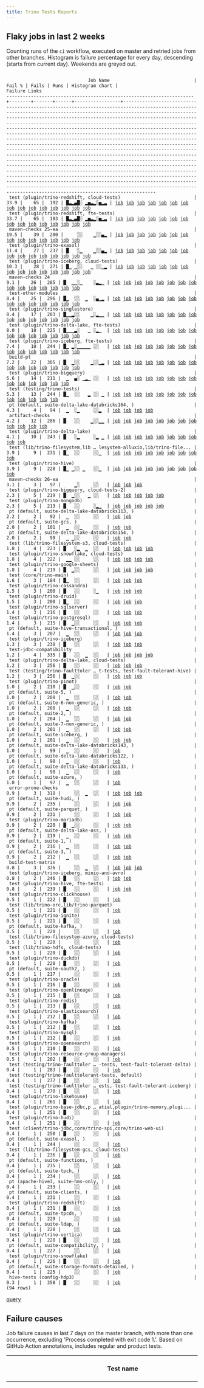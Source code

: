 ```yaml
---
title: Trino Tests Reports
---
```


## Flaky jobs in last 2 weeks

Counting runs of the `ci` workflow, executed on master and retried jobs from other branches.
Histogram is failure percentage for every day, descending (starts from current day).
Weekends are greyed out.
<pre><code>
                              Job Name                               | Fail % | Fails | Runs | Histogram chart |                                                                                                                                                                                                                                                                                                                                                                                                                                                                                                                                                                                                                  Failure Links                                                                                                                                                                                                                                                                                                                                                                                                                                                                                                                                                                                                                   
---------------------------------------------------------------------+--------+-------+------+-----------------+--------------------------------------------------------------------------------------------------------------------------------------------------------------------------------------------------------------------------------------------------------------------------------------------------------------------------------------------------------------------------------------------------------------------------------------------------------------------------------------------------------------------------------------------------------------------------------------------------------------------------------------------------------------------------------------------------------------------------------------------------------------------------------------------------------------------------------------------------------------------------------------------------------------------------------------------------------------------------------------------------------------------------------------------------------------------------------------------------------------------------------------------------------------------------------------------------------------------------------------------------
 test (plugin/trino-redshift, cloud-tests)                           |   33.9 |    65 |  192 | █▃▂▄█░ ▂▅▃▂░▅▂▃ | <a href="https://github.com/trinodb/trino/actions/runs/17993402804/job/51188091649">job</a> <a href="https://github.com/trinodb/trino/actions/runs/17974790354/job/51125732108">job</a> <a href="https://github.com/trinodb/trino/actions/runs/17976486212/job/51131361157">job</a> <a href="https://github.com/trinodb/trino/actions/runs/17980922157/job/51146586198">job</a> <a href="https://github.com/trinodb/trino/actions/runs/17981354026/job/51148058960">job</a> <a href="https://github.com/trinodb/trino/actions/runs/17983059104/job/51154162471">job</a> <a href="https://github.com/trinodb/trino/actions/runs/17945034796/job/51029382536">job</a> <a href="https://github.com/trinodb/trino/actions/runs/17946142482/job/51033002142">job</a> <a href="https://github.com/trinodb/trino/actions/runs/17947146478/job/51036431924">job</a> <a href="https://github.com/trinodb/trino/actions/runs/17957498162/job/51072597554">job</a> <a href="https://github.com/trinodb/trino/actions/runs/17906428509/job/50908410243">job</a> <a href="https://github.com/trinodb/trino/actions/runs/17906428509/job/50908410243">job</a> <a href="https://github.com/trinodb/trino/actions/runs/17906428509/job/50924721008">job</a> <a href="https://github.com/trinodb/trino/actions/runs/17906428509/job/50924721008">job</a> <a href="https://github.com/trinodb/trino/actions/runs/17916815779/job/50941145238">job</a>  
 test (plugin/trino-redshift, fte-tests)                             |   33.7 |    65 |  193 | █▃▂▄█░ ▂▅▃▂░▅▂▃ | <a href="https://github.com/trinodb/trino/actions/runs/17993402804/job/51188091659">job</a> <a href="https://github.com/trinodb/trino/actions/runs/17974790354/job/51125732094">job</a> <a href="https://github.com/trinodb/trino/actions/runs/17976486212/job/51131361146">job</a> <a href="https://github.com/trinodb/trino/actions/runs/17980922157/job/51146586195">job</a> <a href="https://github.com/trinodb/trino/actions/runs/17981354026/job/51148058944">job</a> <a href="https://github.com/trinodb/trino/actions/runs/17983059104/job/51154162486">job</a> <a href="https://github.com/trinodb/trino/actions/runs/17945034796/job/51029382534">job</a> <a href="https://github.com/trinodb/trino/actions/runs/17946142482/job/51033002064">job</a> <a href="https://github.com/trinodb/trino/actions/runs/17947146478/job/51036431910">job</a> <a href="https://github.com/trinodb/trino/actions/runs/17957498162/job/51072597547">job</a> <a href="https://github.com/trinodb/trino/actions/runs/17906428509/job/50908410252">job</a> <a href="https://github.com/trinodb/trino/actions/runs/17906428509/job/50908410252">job</a> <a href="https://github.com/trinodb/trino/actions/runs/17906428509/job/50924721021">job</a> <a href="https://github.com/trinodb/trino/actions/runs/17906428509/job/50924721021">job</a> <a href="https://github.com/trinodb/trino/actions/runs/17916815779/job/50941145211">job</a>  
 maven-checks 25-ea                                                  |   19.5 |    39 |  200 |     ░░    ▁░░▄▂ | <a href="https://github.com/trinodb/trino/actions/runs/17778519950/job/50532140111">job</a> <a href="https://github.com/trinodb/trino/actions/runs/17724062285/job/50361332652">job</a> <a href="https://github.com/trinodb/trino/actions/runs/17738309738/job/50405638079">job</a> <a href="https://github.com/trinodb/trino/actions/runs/17738309738/job/50405638079">job</a> <a href="https://github.com/trinodb/trino/actions/runs/17660143292/job/50194094687">job</a> <a href="https://github.com/trinodb/trino/actions/runs/17660143292/job/50194094687">job</a> <a href="https://github.com/trinodb/trino/actions/runs/17660143292/job/50194094687">job</a> <a href="https://github.com/trinodb/trino/actions/runs/17660143292/job/50194094687">job</a> <a href="https://github.com/trinodb/trino/actions/runs/17660143292/job/50194094687">job</a> <a href="https://github.com/trinodb/trino/actions/runs/17630006865/job/50095439434">job</a> <a href="https://github.com/trinodb/trino/actions/runs/17650190400/job/50158876928">job</a> <a href="https://github.com/trinodb/trino/actions/runs/17657871522/job/50184928161">job</a> <a href="https://github.com/trinodb/trino/actions/runs/17657871522/job/50184928161">job</a> <a href="https://github.com/trinodb/trino/actions/runs/17660143292/job/50191760066">job</a>                                                                                  
 test (plugin/trino-exasol)                                          |   11.4 |    27 |  237 | █   ░▁    ▁░░▄▂ | <a href="https://github.com/trinodb/trino/actions/runs/17993402804/job/51188091618">job</a> <a href="https://github.com/trinodb/trino/actions/runs/17991514404/job/51182377365">job</a> <a href="https://github.com/trinodb/trino/actions/runs/17880181654/job/50846855434">job</a> <a href="https://github.com/trinodb/trino/actions/runs/17775814099/job/50523216417">job</a> <a href="https://github.com/trinodb/trino/actions/runs/17724062285/job/50361387214">job</a> <a href="https://github.com/trinodb/trino/actions/runs/17728863099/job/50375538197">job</a> <a href="https://github.com/trinodb/trino/actions/runs/17728863099/job/50380379460">job</a> <a href="https://github.com/trinodb/trino/actions/runs/17738309738/job/50405735146">job</a> <a href="https://github.com/trinodb/trino/actions/runs/17738309738/job/50405735146">job</a> <a href="https://github.com/trinodb/trino/actions/runs/17660143292/job/50194095767">job</a> <a href="https://github.com/trinodb/trino/actions/runs/17660143292/job/50194095767">job</a> <a href="https://github.com/trinodb/trino/actions/runs/17660143292/job/50194095767">job</a> <a href="https://github.com/trinodb/trino/actions/runs/17660143292/job/50194095767">job</a> <a href="https://github.com/trinodb/trino/actions/runs/17660143292/job/50194095767">job</a> <a href="https://github.com/trinodb/trino/actions/runs/17630006865/job/50095493977">job</a>  
 test (plugin/trino-iceberg, cloud-tests)                            |   10.3 |    28 |  271 | █▁ ▁░░   ▁ ░░▁▂ | <a href="https://github.com/trinodb/trino/actions/runs/17993402804/job/51188091632">job</a> <a href="https://github.com/trinodb/trino/actions/runs/17976486212/job/51131361098">job</a> <a href="https://github.com/trinodb/trino/actions/runs/17981354026/job/51148058858">job</a> <a href="https://github.com/trinodb/trino/actions/runs/17989886590/job/51177348969">job</a> <a href="https://github.com/trinodb/trino/actions/runs/17989892880/job/51177351741">job</a> <a href="https://github.com/trinodb/trino/actions/runs/17991514404/job/51182377349">job</a> <a href="https://github.com/trinodb/trino/actions/runs/17946142482/job/51033001983">job</a> <a href="https://github.com/trinodb/trino/actions/runs/17906428509/job/50908410194">job</a> <a href="https://github.com/trinodb/trino/actions/runs/17906428509/job/50908410194">job</a> <a href="https://github.com/trinodb/trino/actions/runs/17854232719/job/50769592574">job</a> <a href="https://github.com/trinodb/trino/actions/runs/17829688024/job/50691359796">job</a> <a href="https://github.com/trinodb/trino/actions/runs/17792488201/job/50572759411">job</a> <a href="https://github.com/trinodb/trino/actions/runs/17768609487/job/50498480549">job</a> <a href="https://github.com/trinodb/trino/actions/runs/17777870776/job/50530038454">job</a> <a href="https://github.com/trinodb/trino/actions/runs/17778519950/job/50532219094">job</a>  
 maven-checks 24                                                     |    9.1 |    26 |  285 | █  ▁▁░▁    ░▃▂▁ | <a href="https://github.com/trinodb/trino/actions/runs/17993402804/job/51188045238">job</a> <a href="https://github.com/trinodb/trino/actions/runs/17906428509/job/50908346161">job</a> <a href="https://github.com/trinodb/trino/actions/runs/17906428509/job/50908346161">job</a> <a href="https://github.com/trinodb/trino/actions/runs/17899727496/job/50891104715">job</a> <a href="https://github.com/trinodb/trino/actions/runs/17844603050/job/50741441071">job</a> <a href="https://github.com/trinodb/trino/actions/runs/17844603050/job/50741441071">job</a> <a href="https://github.com/trinodb/trino/actions/runs/17810272328/job/50632069428">job</a> <a href="https://github.com/trinodb/trino/actions/runs/17775814099/job/50523135502">job</a> <a href="https://github.com/trinodb/trino/actions/runs/17728863099/job/50375455103">job</a> <a href="https://github.com/trinodb/trino/actions/runs/17697126334/job/50297949621">job</a> <a href="https://github.com/trinodb/trino/actions/runs/17697126334/job/50297949621">job</a> <a href="https://github.com/trinodb/trino/actions/runs/17699095983/job/50302362535">job</a> <a href="https://github.com/trinodb/trino/actions/runs/17657871522/job/50202516504">job</a> <a href="https://github.com/trinodb/trino/actions/runs/17657871522/job/50202516504">job</a> <a href="https://github.com/trinodb/trino/actions/runs/17657871522/job/50204891060">job</a>  
 test-other-modules                                                  |    8.4 |    25 |  296 | █▁  ░░  ▁  ░▄▁▂ | <a href="https://github.com/trinodb/trino/actions/runs/17993402804/job/51188045229">job</a> <a href="https://github.com/trinodb/trino/actions/runs/17983059104/job/51154052450">job</a> <a href="https://github.com/trinodb/trino/actions/runs/17991374431/job/51181916917">job</a> <a href="https://github.com/trinodb/trino/actions/runs/17796027534/job/50583762577">job</a> <a href="https://github.com/trinodb/trino/actions/runs/17796027534/job/50583762577">job</a> <a href="https://github.com/trinodb/trino/actions/runs/17808512887/job/50626193018">job</a> <a href="https://github.com/trinodb/trino/actions/runs/17728863099/job/50375455153">job</a> <a href="https://github.com/trinodb/trino/actions/runs/17697126334/job/50297949644">job</a> <a href="https://github.com/trinodb/trino/actions/runs/17697126334/job/50297949644">job</a> <a href="https://github.com/trinodb/trino/actions/runs/17697126334/job/50301409187">job</a> <a href="https://github.com/trinodb/trino/actions/runs/17697126334/job/50301409187">job</a> <a href="https://github.com/trinodb/trino/actions/runs/17668507828/job/50214815451">job</a> <a href="https://github.com/trinodb/trino/actions/runs/17680415495/job/50253036027">job</a> <a href="https://github.com/trinodb/trino/actions/runs/17630128259/job/50095797726">job</a> <a href="https://github.com/trinodb/trino/actions/runs/17630132068/job/50095807031">job</a>  
 test (plugin/trino-singlestore)                                     |    8.4 |    17 |  203 | █▁▁▂░░    ▁░▂▁▁ | <a href="https://github.com/trinodb/trino/actions/runs/17993402804/job/51188091663">job</a> <a href="https://github.com/trinodb/trino/actions/runs/17991374431/job/51181974062">job</a> <a href="https://github.com/trinodb/trino/actions/runs/17991514404/job/51182377384">job</a> <a href="https://github.com/trinodb/trino/actions/runs/17941201394/job/51018150057">job</a> <a href="https://github.com/trinodb/trino/actions/runs/17941201394/job/51018150057">job</a> <a href="https://github.com/trinodb/trino/actions/runs/17906428509/job/50908410264">job</a> <a href="https://github.com/trinodb/trino/actions/runs/17906428509/job/50908410264">job</a> <a href="https://github.com/trinodb/trino/actions/runs/17915678995/job/50937311307">job</a> <a href="https://github.com/trinodb/trino/actions/runs/17724062285/job/50361387217">job</a> <a href="https://github.com/trinodb/trino/actions/runs/17738309738/job/50405735313">job</a> <a href="https://github.com/trinodb/trino/actions/runs/17738309738/job/50405735313">job</a> <a href="https://github.com/trinodb/trino/actions/runs/17691057049/job/50284613992">job</a> <a href="https://github.com/trinodb/trino/actions/runs/17691057049/job/50284613992">job</a> <a href="https://github.com/trinodb/trino/actions/runs/17675997413/job/50238184755">job</a> <a href="https://github.com/trinodb/trino/actions/runs/17640244384/job/50125464864">job</a>  
 test (plugin/trino-delta-lake, fte-tests)                           |    8.0 |    18 |  225 | █▁▁▁▃░   ▁ ░▂▁  | <a href="https://github.com/trinodb/trino/actions/runs/17993402804/job/51188091605">job</a> <a href="https://github.com/trinodb/trino/actions/runs/17974790354/job/51125731974">job</a> <a href="https://github.com/trinodb/trino/actions/runs/17980922157/job/51146586100">job</a> <a href="https://github.com/trinodb/trino/actions/runs/17941201394/job/51018149993">job</a> <a href="https://github.com/trinodb/trino/actions/runs/17941201394/job/51018149993">job</a> <a href="https://github.com/trinodb/trino/actions/runs/17941201394/job/51029306988">job</a> <a href="https://github.com/trinodb/trino/actions/runs/17941201394/job/51029306988">job</a> <a href="https://github.com/trinodb/trino/actions/runs/17924602526/job/50967976902">job</a> <a href="https://github.com/trinodb/trino/actions/runs/17891632417/job/50872876085">job</a> <a href="https://github.com/trinodb/trino/actions/runs/17899727496/job/50891129641">job</a> <a href="https://github.com/trinodb/trino/actions/runs/17761312748/job/50474588006">job</a> <a href="https://github.com/trinodb/trino/actions/runs/17775814099/job/50523216418">job</a> <a href="https://github.com/trinodb/trino/actions/runs/17778519950/job/50532219063">job</a> <a href="https://github.com/trinodb/trino/actions/runs/17737905901/job/50404428175">job</a> <a href="https://github.com/trinodb/trino/actions/runs/17697126334/job/50297972167">job</a>  
 test (plugin/trino-iceberg, fte-tests)                              |    7.4 |    18 |  244 | █▁ ▂░▁▁▁▁▁ ░░   | <a href="https://github.com/trinodb/trino/actions/runs/17993402804/job/51188091636">job</a> <a href="https://github.com/trinodb/trino/actions/runs/17974790354/job/51125732166">job</a> <a href="https://github.com/trinodb/trino/actions/runs/17988856642/job/51173950153">job</a> <a href="https://github.com/trinodb/trino/actions/runs/17991374431/job/51181973997">job</a> <a href="https://github.com/trinodb/trino/actions/runs/17957498162/job/51072597484">job</a> <a href="https://github.com/trinodb/trino/actions/runs/17917482833/job/50943444002">job</a> <a href="https://github.com/trinodb/trino/actions/runs/17924602526/job/50967977003">job</a> <a href="https://github.com/trinodb/trino/actions/runs/17885270037/job/50858111997">job</a> <a href="https://github.com/trinodb/trino/actions/runs/17844603050/job/50741489712">job</a> <a href="https://github.com/trinodb/trino/actions/runs/17844603050/job/50741489712">job</a> <a href="https://github.com/trinodb/trino/actions/runs/17830841304/job/50695228423">job</a> <a href="https://github.com/trinodb/trino/actions/runs/17830841304/job/50695228423">job</a> <a href="https://github.com/trinodb/trino/actions/runs/17792488201/job/50572759429">job</a> <a href="https://github.com/trinodb/trino/actions/runs/17810272328/job/50632136639">job</a> <a href="https://github.com/trinodb/trino/actions/runs/17761312748/job/50474588012">job</a>  
 build-pt                                                            |    7.2 |    22 |  305 | █  ▁░░    ▁░░▁▂ | <a href="https://github.com/trinodb/trino/actions/runs/17993402804/job/51188045321">job</a> <a href="https://github.com/trinodb/trino/actions/runs/17906428509/job/50908346113">job</a> <a href="https://github.com/trinodb/trino/actions/runs/17906428509/job/50908346113">job</a> <a href="https://github.com/trinodb/trino/actions/runs/17808512887/job/50626193100">job</a> <a href="https://github.com/trinodb/trino/actions/runs/17768609487/job/50498376173">job</a> <a href="https://github.com/trinodb/trino/actions/runs/17728895296/job/50375552741">job</a> <a href="https://github.com/trinodb/trino/actions/runs/17732524052/job/50386603962">job</a> <a href="https://github.com/trinodb/trino/actions/runs/17737905901/job/50404307388">job</a> <a href="https://github.com/trinodb/trino/actions/runs/17683662878/job/50263449639">job</a> <a href="https://github.com/trinodb/trino/actions/runs/17683662878/job/50263449639">job</a> <a href="https://github.com/trinodb/trino/actions/runs/17631862563/job/50100621025">job</a> <a href="https://github.com/trinodb/trino/actions/runs/17643059345/job/50134345906">job</a> <a href="https://github.com/trinodb/trino/actions/runs/17643059345/job/50134345906">job</a> <a href="https://github.com/trinodb/trino/actions/runs/17650190400/job/50158877028">job</a> <a href="https://github.com/trinodb/trino/actions/runs/17657871522/job/50184928222">job</a>  
 test (plugin/trino-bigquery)                                        |    6.6 |    14 |  211 |  ▁  ▄░ ▁▂▁ ░░   | <a href="https://github.com/trinodb/trino/actions/runs/17989886590/job/51177348890">job</a> <a href="https://github.com/trinodb/trino/actions/runs/17991514404/job/51182377310">job</a> <a href="https://github.com/trinodb/trino/actions/runs/17947146478/job/51036431701">job</a> <a href="https://github.com/trinodb/trino/actions/runs/17900249712/job/50892298982">job</a> <a href="https://github.com/trinodb/trino/actions/runs/17829688024/job/50691359645">job</a> <a href="https://github.com/trinodb/trino/actions/runs/17829695651/job/50691362211">job</a> <a href="https://github.com/trinodb/trino/actions/runs/17833117126/job/50703277829">job</a> <a href="https://github.com/trinodb/trino/actions/runs/17792488201/job/50572759337">job</a> <a href="https://github.com/trinodb/trino/actions/runs/17795269142/job/50581473894">job</a> <a href="https://github.com/trinodb/trino/actions/runs/17810272328/job/50632136592">job</a> <a href="https://github.com/trinodb/trino/actions/runs/17761312748/job/50474587989">job</a> <a href="https://github.com/trinodb/trino/actions/runs/17765667341/job/50488448910">job</a> <a href="https://github.com/trinodb/trino/actions/runs/17724062285/job/50361387128">job</a> <a href="https://github.com/trinodb/trino/actions/runs/17728895296/job/50375625254">job</a>                                                                                  
 test (testing/trino-tests)                                          |    5.3 |    13 |  244 | █▁  ░░   ▂ ░░ ▁ | <a href="https://github.com/trinodb/trino/actions/runs/17993402804/job/51188091720">job</a> <a href="https://github.com/trinodb/trino/actions/runs/17983059104/job/51154162541">job</a> <a href="https://github.com/trinodb/trino/actions/runs/17989886590/job/51177349056">job</a> <a href="https://github.com/trinodb/trino/actions/runs/17991374431/job/51181974068">job</a> <a href="https://github.com/trinodb/trino/actions/runs/17991514404/job/51182377399">job</a> <a href="https://github.com/trinodb/trino/actions/runs/17750594273/job/50444671454">job</a> <a href="https://github.com/trinodb/trino/actions/runs/17750594273/job/50444671454">job</a> <a href="https://github.com/trinodb/trino/actions/runs/17761312748/job/50474588139">job</a> <a href="https://github.com/trinodb/trino/actions/runs/17775814099/job/50523216534">job</a> <a href="https://github.com/trinodb/trino/actions/runs/17742046590/job/50418263706">job</a> <a href="https://github.com/trinodb/trino/actions/runs/17657114104/job/50182608522">job</a> <a href="https://github.com/trinodb/trino/actions/runs/17657871522/job/50185114456">job</a> <a href="https://github.com/trinodb/trino/actions/runs/17657871522/job/50185114456">job</a>                                                                                                                                                                  
 pt (default, suite-delta-lake-databricks164, )                      |    4.3 |     4 |   94 |  ▁  ░▁     ░░▂  | <a href="https://github.com/trinodb/trino/actions/runs/17991374431/job/51182470517">job</a> <a href="https://github.com/trinodb/trino/actions/runs/17991514404/job/51183048438">job</a> <a href="https://github.com/trinodb/trino/actions/runs/17880181654/job/50847125015">job</a> <a href="https://github.com/trinodb/trino/actions/runs/17663936879/job/50202637267">job</a>                                                                                                                                                                                                                                                                                                                                                                                                                                                                                                                                                                                                                                                                                                                                                                                                                                                                                                                  
 artifact-checks                                                     |    4.2 |    12 |  286 | █   ░░    ▁░░▁▁ | <a href="https://github.com/trinodb/trino/actions/runs/17993402804/job/51188045235">job</a> <a href="https://github.com/trinodb/trino/actions/runs/17854232719/job/50769497262">job</a> <a href="https://github.com/trinodb/trino/actions/runs/17808512887/job/50626192998">job</a> <a href="https://github.com/trinodb/trino/actions/runs/17724062285/job/50361332650">job</a> <a href="https://github.com/trinodb/trino/actions/runs/17737905901/job/50404307323">job</a> <a href="https://github.com/trinodb/trino/actions/runs/17739067718/job/50408213240">job</a> <a href="https://github.com/trinodb/trino/actions/runs/17663936879/job/50202240761">job</a> <a href="https://github.com/trinodb/trino/actions/runs/17684430694/job/50266031620">job</a> <a href="https://github.com/trinodb/trino/actions/runs/17684430694/job/50266031620">job</a> <a href="https://github.com/trinodb/trino/actions/runs/17640244384/job/50125388890">job</a> <a href="https://github.com/trinodb/trino/actions/runs/17640244384/job/50125388890">job</a> <a href="https://github.com/trinodb/trino/actions/runs/17650190400/job/50158876926">job</a>                                                                                                                                                                                                                                                  
 test (plugin/trino-delta-lake)                                      |    4.1 |    10 |  243 | █   ░▂     ░▂ ▁ | <a href="https://github.com/trinodb/trino/actions/runs/17993402804/job/51188091615">job</a> <a href="https://github.com/trinodb/trino/actions/runs/17991514404/job/51182377308">job</a> <a href="https://github.com/trinodb/trino/actions/runs/17945080983/job/51029541090">job</a> <a href="https://github.com/trinodb/trino/actions/runs/17874494444/job/50833924443">job</a> <a href="https://github.com/trinodb/trino/actions/runs/17874494444/job/50833924443">job</a> <a href="https://github.com/trinodb/trino/actions/runs/17691057049/job/50284613947">job</a> <a href="https://github.com/trinodb/trino/actions/runs/17691057049/job/50284613947">job</a> <a href="https://github.com/trinodb/trino/actions/runs/17677268740/job/50242497268">job</a> <a href="https://github.com/trinodb/trino/actions/runs/17640244384/job/50125464755">job</a> <a href="https://github.com/trinodb/trino/actions/runs/17640244384/job/50125464755">job</a>                                                                                                                                                                                                                                                                                                                                                                                                                  
 test (lib/trino-filesystem,lib … lesystem-alluxio,lib/trino-file... |    3.9 |     9 |  231 | █▁  ░░     ░░▁  | <a href="https://github.com/trinodb/trino/actions/runs/17993402804/job/51188091596">job</a> <a href="https://github.com/trinodb/trino/actions/runs/17970164332/job/51110719429">job</a> <a href="https://github.com/trinodb/trino/actions/runs/17970164332/job/51110719429">job</a> <a href="https://github.com/trinodb/trino/actions/runs/17974790354/job/51125731899">job</a> <a href="https://github.com/trinodb/trino/actions/runs/17842514026/job/50735277661">job</a> <a href="https://github.com/trinodb/trino/actions/runs/17738309738/job/50405735064">job</a> <a href="https://github.com/trinodb/trino/actions/runs/17738309738/job/50405735064">job</a> <a href="https://github.com/trinodb/trino/actions/runs/17683662878/job/50263522796">job</a> <a href="https://github.com/trinodb/trino/actions/runs/17683662878/job/50263522796">job</a>                                                                                                                                                                                                                                                                                                                                                                                                                                                                                                  
 test (plugin/trino-hive)                                            |    3.9 |     9 |  228 | █▁ ▁░░ ▁   ░░▁  | <a href="https://github.com/trinodb/trino/actions/runs/17993402804/job/51188091621">job</a> <a href="https://github.com/trinodb/trino/actions/runs/17989886590/job/51177348979">job</a> <a href="https://github.com/trinodb/trino/actions/runs/17991514404/job/51182377325">job</a> <a href="https://github.com/trinodb/trino/actions/runs/17916815779/job/50941145157">job</a> <a href="https://github.com/trinodb/trino/actions/runs/17830841304/job/50695228424">job</a> <a href="https://github.com/trinodb/trino/actions/runs/17830841304/job/50695228424">job</a> <a href="https://github.com/trinodb/trino/actions/runs/17765667341/job/50488448957">job</a> <a href="https://github.com/trinodb/trino/actions/runs/17684430694/job/50266097255">job</a> <a href="https://github.com/trinodb/trino/actions/runs/17684430694/job/50266097255">job</a>                                                                                                                                                                                                                                                                                                                                                                                                                                                                                                  
 maven-checks 26-ea                                                  |    3.1 |     3 |   97 |     ▁░     ░░   | <a href="https://github.com/trinodb/trino/actions/runs/17991514404/job/51182321303">job</a> <a href="https://github.com/trinodb/trino/actions/runs/17899727496/job/50891104714">job</a> <a href="https://github.com/trinodb/trino/actions/runs/17854232719/job/50769497255">job</a>                                                                                                                                                                                                                                                                                                                                                                                                                                                                                                                                                                                                                                                                                                                                                                                                                                                                                                                                                                                                  
 test (plugin/trino-bigquery, cloud-tests-2)                         |    2.3 |     5 |  219 | █  ▁░░   ▁ ░░   | <a href="https://github.com/trinodb/trino/actions/runs/17993402804/job/51188091611">job</a> <a href="https://github.com/trinodb/trino/actions/runs/17991514404/job/51182377322">job</a> <a href="https://github.com/trinodb/trino/actions/runs/17918018832/job/50945406072">job</a> <a href="https://github.com/trinodb/trino/actions/runs/17752189100/job/50448935550">job</a> <a href="https://github.com/trinodb/trino/actions/runs/17752189100/job/50448935550">job</a>                                                                                                                                                                                                                                                                                                                                                                                                                                                                                                                                                                                                                                                                                                                                                                                                                                  
 test (plugin/trino-mongodb)                                         |    2.3 |     5 |  213 | █   ░░     ░▂▁  | <a href="https://github.com/trinodb/trino/actions/runs/17993402804/job/51188091637">job</a> <a href="https://github.com/trinodb/trino/actions/runs/17988856642/job/51173950201">job</a> <a href="https://github.com/trinodb/trino/actions/runs/17697126334/job/50297972172">job</a> <a href="https://github.com/trinodb/trino/actions/runs/17697126334/job/50297972172">job</a> <a href="https://github.com/trinodb/trino/actions/runs/17687261598/job/50274628598">job</a>                                                                                                                                                                                                                                                                                                                                                                                                                                                                                                                                                                                                                                                                                                                                                                                                                                  
 pt (default, suite-delta-lake-databricks113, )                      |    2.2 |     2 |   92 |  ▁  ░░     ░░   | <a href="https://github.com/trinodb/trino/actions/runs/17991374431/job/51182470512">job</a> <a href="https://github.com/trinodb/trino/actions/runs/17991514404/job/51183048433">job</a>                                                                                                                                                                                                                                                                                                                                                                                                                                                                                                                                                                                                                                                                                                                                                                                                                                                                                                                                                                                                                                                                                  
 pt (default, suite-gcs, )                                           |    2.0 |     2 |  101 |  ▁  ░░▁    ░░   | <a href="https://github.com/trinodb/trino/actions/runs/17991514404/job/51183048458">job</a> <a href="https://github.com/trinodb/trino/actions/runs/17854232719/job/50770683445">job</a>                                                                                                                                                                                                                                                                                                                                                                                                                                                                                                                                                                                                                                                                                                                                                                                                                                                                                                                                                                                                                                                                                  
 pt (default, suite-delta-lake-databricks154, )                      |    2.0 |     2 |   99 |  ▁ ▁░░     ░░   | <a href="https://github.com/trinodb/trino/actions/runs/17991514404/job/51183048447">job</a> <a href="https://github.com/trinodb/trino/actions/runs/17915678995/job/50938122312">job</a>                                                                                                                                                                                                                                                                                                                                                                                                                                                                                                                                                                                                                                                                                                                                                                                                                                                                                                                                                                                                                                                                                  
 test (lib/trino-filesystem-s3, cloud-tests)                         |    1.8 |     4 |  223 | █   ░▂  ▁  ░░   | <a href="https://github.com/trinodb/trino/actions/runs/17993402804/job/51188091598">job</a> <a href="https://github.com/trinodb/trino/actions/runs/17880181654/job/50846855412">job</a> <a href="https://github.com/trinodb/trino/actions/runs/17810272328/job/50632136574">job</a> <a href="https://github.com/trinodb/trino/actions/runs/17765667341/job/50488448890">job</a>                                                                                                                                                                                                                                                                                                                                                                                                                                                                                                                                                                                                                                                                                                                                                                                                                                                                                                                  
 test (plugin/trino-snowflake, cloud-tests)                          |    1.8 |     4 |  222 |  ▁▁ ░░     ░░   | <a href="https://github.com/trinodb/trino/actions/runs/17991374431/job/51181974057">job</a> <a href="https://github.com/trinodb/trino/actions/runs/17991514404/job/51182377377">job</a> <a href="https://github.com/trinodb/trino/actions/runs/17941201394/job/51018150065">job</a> <a href="https://github.com/trinodb/trino/actions/runs/17941201394/job/51018150065">job</a>                                                                                                                                                                                                                                                                                                                                                                                                                                                                                                                                                                                                                                                                                                                                                                                                                                                                                                                  
 test (plugin/trino-google-sheets)                                   |    1.8 |     4 |  219 | █  ▁░░     ░░   | <a href="https://github.com/trinodb/trino/actions/runs/17993402804/job/51188091629">job</a> <a href="https://github.com/trinodb/trino/actions/runs/17915520645/job/50936783492">job</a> <a href="https://github.com/trinodb/trino/actions/runs/17765667341/job/50488448946">job</a> <a href="https://github.com/trinodb/trino/actions/runs/17739118375/job/50408517491">job</a>                                                                                                                                                                                                                                                                                                                                                                                                                                                                                                                                                                                                                                                                                                                                                                                                                                                                                                                  
 test (core/trino-main)                                              |    1.6 |     3 |  184 | █▁  ░░     ░░   | <a href="https://github.com/trinodb/trino/actions/runs/17993402804/job/51188091578">job</a> <a href="https://github.com/trinodb/trino/actions/runs/17980922157/job/51146585995">job</a> <a href="https://github.com/trinodb/trino/actions/runs/17991514404/job/51182377299">job</a>                                                                                                                                                                                                                                                                                                                                                                                                                                                                                                                                                                                                                                                                                                                                                                                                                                                                                                                                                                                                  
 test (plugin/trino-cassandra)                                       |    1.5 |     3 |  200 | █   ░░     ░▁   | <a href="https://github.com/trinodb/trino/actions/runs/17993402804/job/51188091604">job</a> <a href="https://github.com/trinodb/trino/actions/runs/17739067718/job/50408316485">job</a> <a href="https://github.com/trinodb/trino/actions/runs/17699095983/job/50302384392">job</a>                                                                                                                                                                                                                                                                                                                                                                                                                                                                                                                                                                                                                                                                                                                                                                                                                                                                                                                                                                                                  
 test (plugin/trino-druid)                                           |    1.5 |     3 |  200 | █▁  ░░     ░░   | <a href="https://github.com/trinodb/trino/actions/runs/17993402804/job/51188091616">job</a> <a href="https://github.com/trinodb/trino/actions/runs/17991374431/job/51181973942">job</a> <a href="https://github.com/trinodb/trino/actions/runs/17991514404/job/51182377312">job</a>                                                                                                                                                                                                                                                                                                                                                                                                                                                                                                                                                                                                                                                                                                                                                                                                                                                                                                                                                                                                  
 test (plugin/trino-sqlserver)                                       |    1.4 |     3 |  216 | █   ░░     ░░   | <a href="https://github.com/trinodb/trino/actions/runs/17993402804/job/51188091666">job</a> <a href="https://github.com/trinodb/trino/actions/runs/17759924675/job/50470217238">job</a> <a href="https://github.com/trinodb/trino/actions/runs/17724062285/job/50361387228">job</a>                                                                                                                                                                                                                                                                                                                                                                                                                                                                                                                                                                                                                                                                                                                                                                                                                                                                                                                                                                                                  
 test (plugin/trino-postgresql)                                      |    1.4 |     3 |  215 | █  ▁░░     ░░   | <a href="https://github.com/trinodb/trino/actions/runs/17993402804/job/51188091653">job</a> <a href="https://github.com/trinodb/trino/actions/runs/17906428509/job/50908410242">job</a> <a href="https://github.com/trinodb/trino/actions/runs/17906428509/job/50908410242">job</a>                                                                                                                                                                                                                                                                                                                                                                                                                                                                                                                                                                                                                                                                                                                                                                                                                                                                                                                                                                                                  
 pt (default, suite-hive-transactional, )                            |    1.4 |     3 |  207 |  ▁  ░░     ░░   | <a href="https://github.com/trinodb/trino/actions/runs/17991374431/job/51182470488">job</a> <a href="https://github.com/trinodb/trino/actions/runs/17991514404/job/51183048430">job</a> <a href="https://github.com/trinodb/trino/actions/runs/17655660370/job/50178811091">job</a>                                                                                                                                                                                                                                                                                                                                                                                                                                                                                                                                                                                                                                                                                                                                                                                                                                                                                                                                                                                                  
 test (plugin/trino-iceberg)                                         |    1.3 |     3 |  238 | █   ░░     ░░   | <a href="https://github.com/trinodb/trino/actions/runs/17993402804/job/51188091638">job</a> <a href="https://github.com/trinodb/trino/actions/runs/17991514404/job/51182377338">job</a> <a href="https://github.com/trinodb/trino/actions/runs/17630918115/job/50098091613">job</a>                                                                                                                                                                                                                                                                                                                                                                                                                                                                                                                                                                                                                                                                                                                                                                                                                                                                                                                                                                                                  
 test-jdbc-compatibility                                             |    1.2 |     4 |  335 | █   ░░  ▁  ░░   | <a href="https://github.com/trinodb/trino/actions/runs/17993402804/job/51188045252">job</a> <a href="https://github.com/trinodb/trino/actions/runs/17806462670/job/50619435964">job</a> <a href="https://github.com/trinodb/trino/actions/runs/17806462670/job/50619435964">job</a> <a href="https://github.com/trinodb/trino/actions/runs/17808512887/job/50626193008">job</a>                                                                                                                                                                                                                                                                                                                                                                                                                                                                                                                                                                                                                                                                                                                                                                                                                                                                                                                  
 test (plugin/trino-delta-lake, cloud-tests)                         |    1.2 |     3 |  256 | █   ░░     ░░   | <a href="https://github.com/trinodb/trino/actions/runs/17993402804/job/51188091608">job</a> <a href="https://github.com/trinodb/trino/actions/runs/17991514404/job/51182377315">job</a> <a href="https://github.com/trinodb/trino/actions/runs/17854232719/job/50769592548">job</a>                                                                                                                                                                                                                                                                                                                                                                                                                                                                                                                                                                                                                                                                                                                                                                                                                                                                                                                                                                                                  
 test (testing/trino-faulttoler … t-tests, test-fault-tolerant-hive) |    1.2 |     3 |  256 | █  ▁░░     ░░   | <a href="https://github.com/trinodb/trino/actions/runs/17993402804/job/51188091700">job</a> <a href="https://github.com/trinodb/trino/actions/runs/17991514404/job/51182377394">job</a> <a href="https://github.com/trinodb/trino/actions/runs/17917482833/job/50943444126">job</a>                                                                                                                                                                                                                                                                                                                                                                                                                                                                                                                                                                                                                                                                                                                                                                                                                                                                                                                                                                                                  
 test (plugin/trino-pinot)                                           |    1.0 |     2 |  210 | █  ▁░░     ░░   | <a href="https://github.com/trinodb/trino/actions/runs/17993402804/job/51188091648">job</a> <a href="https://github.com/trinodb/trino/actions/runs/17915678995/job/50937311300">job</a>                                                                                                                                                                                                                                                                                                                                                                                                                                                                                                                                                                                                                                                                                                                                                                                                                                                                                                                                                                                                                                                                                  
 pt (default, suite-5, )                                             |    1.0 |     2 |  208 |  ▁  ░░     ░░   | <a href="https://github.com/trinodb/trino/actions/runs/17991374431/job/51182470466">job</a> <a href="https://github.com/trinodb/trino/actions/runs/17991514404/job/51183048417">job</a>                                                                                                                                                                                                                                                                                                                                                                                                                                                                                                                                                                                                                                                                                                                                                                                                                                                                                                                                                                                                                                                                                  
 pt (default, suite-6-non-generic, )                                 |    1.0 |     2 |  208 |  ▁  ░░     ░░   | <a href="https://github.com/trinodb/trino/actions/runs/17991374431/job/51182470460">job</a> <a href="https://github.com/trinodb/trino/actions/runs/17991514404/job/51183048406">job</a>                                                                                                                                                                                                                                                                                                                                                                                                                                                                                                                                                                                                                                                                                                                                                                                                                                                                                                                                                                                                                                                                                  
 pt (default, suite-2, )                                             |    1.0 |     2 |  204 |  ▁  ░░     ░░   | <a href="https://github.com/trinodb/trino/actions/runs/17991374431/job/51182470471">job</a> <a href="https://github.com/trinodb/trino/actions/runs/17991514404/job/51183048425">job</a>                                                                                                                                                                                                                                                                                                                                                                                                                                                                                                                                                                                                                                                                                                                                                                                                                                                                                                                                                                                                                                                                                  
 pt (default, suite-7-non-generic, )                                 |    1.0 |     2 |  201 |  ▁  ░░     ░░   | <a href="https://github.com/trinodb/trino/actions/runs/17991374431/job/51182470485">job</a> <a href="https://github.com/trinodb/trino/actions/runs/17991514404/job/51183048418">job</a>                                                                                                                                                                                                                                                                                                                                                                                                                                                                                                                                                                                                                                                                                                                                                                                                                                                                                                                                                                                                                                                                                  
 pt (default, suite-iceberg, )                                       |    1.0 |     2 |  201 |  ▁  ░░     ░░   | <a href="https://github.com/trinodb/trino/actions/runs/17991374431/job/51182470542">job</a> <a href="https://github.com/trinodb/trino/actions/runs/17991514404/job/51183048489">job</a>                                                                                                                                                                                                                                                                                                                                                                                                                                                                                                                                                                                                                                                                                                                                                                                                                                                                                                                                                                                                                                                                                  
 pt (default, suite-delta-lake-databricks143, )                      |    1.0 |     1 |   99 |  ▁  ░░     ░░   | <a href="https://github.com/trinodb/trino/actions/runs/17991514404/job/51183048428">job</a>                                                                                                                                                                                                                                                                                                                                                                                                                                                                                                                                                                                                                                                                                                                                                                                                                                                                                                                                                                                                                                                                                                                                                                  
 pt (default, suite-delta-lake-databricks122, )                      |    1.0 |     1 |   98 |  ▁  ░░     ░░   | <a href="https://github.com/trinodb/trino/actions/runs/17991514404/job/51183048446">job</a>                                                                                                                                                                                                                                                                                                                                                                                                                                                                                                                                                                                                                                                                                                                                                                                                                                                                                                                                                                                                                                                                                                                                                                  
 pt (default, suite-delta-lake-databricks133, )                      |    1.0 |     1 |   98 |  ▁  ░░     ░░   | <a href="https://github.com/trinodb/trino/actions/runs/17991514404/job/51183048441">job</a>                                                                                                                                                                                                                                                                                                                                                                                                                                                                                                                                                                                                                                                                                                                                                                                                                                                                                                                                                                                                                                                                                                                                                                  
 pt (default, suite-azure, )                                         |    1.0 |     1 |   97 |  ▁  ░░     ░░   | <a href="https://github.com/trinodb/trino/actions/runs/17991514404/job/51183048431">job</a>                                                                                                                                                                                                                                                                                                                                                                                                                                                                                                                                                                                                                                                                                                                                                                                                                                                                                                                                                                                                                                                                                                                                                                  
 error-prone-checks                                                  |    0.9 |     3 |  318 |     ░░  ▁  ░░   | <a href="https://github.com/trinodb/trino/actions/runs/17806462670/job/50619435975">job</a> <a href="https://github.com/trinodb/trino/actions/runs/17806462670/job/50619435975">job</a> <a href="https://github.com/trinodb/trino/actions/runs/17808512887/job/50626193074">job</a>                                                                                                                                                                                                                                                                                                                                                                                                                                                                                                                                                                                                                                                                                                                                                                                                                                                                                                                                                                                                  
 pt (default, suite-hudi, )                                          |    0.9 |     2 |  235 |     ░░     ░░   | <a href="https://github.com/trinodb/trino/actions/runs/17991514404/job/51183048499">job</a> <a href="https://github.com/trinodb/trino/actions/runs/17833117126/job/50704812503">job</a>                                                                                                                                                                                                                                                                                                                                                                                                                                                                                                                                                                                                                                                                                                                                                                                                                                                                                                                                                                                                                                                                                  
 pt (default, suite-parquet, )                                       |    0.9 |     2 |  231 |     ░░     ░░   | <a href="https://github.com/trinodb/trino/actions/runs/17991514404/job/51183048471">job</a> <a href="https://github.com/trinodb/trino/actions/runs/17833117126/job/50704812464">job</a>                                                                                                                                                                                                                                                                                                                                                                                                                                                                                                                                                                                                                                                                                                                                                                                                                                                                                                                                                                                                                                                                                  
 test (plugin/trino-mariadb)                                         |    0.9 |     2 |  220 | █  ▁░░     ░░   | <a href="https://github.com/trinodb/trino/actions/runs/17993402804/job/51188091651">job</a> <a href="https://github.com/trinodb/trino/actions/runs/17915520645/job/50936783510">job</a>                                                                                                                                                                                                                                                                                                                                                                                                                                                                                                                                                                                                                                                                                                                                                                                                                                                                                                                                                                                                                                                                                  
 pt (default, suite-delta-lake-oss, )                                |    0.9 |     2 |  219 |  ▁  ░░     ░░   | <a href="https://github.com/trinodb/trino/actions/runs/17991374431/job/51182470592">job</a> <a href="https://github.com/trinodb/trino/actions/runs/17991514404/job/51183048480">job</a>                                                                                                                                                                                                                                                                                                                                                                                                                                                                                                                                                                                                                                                                                                                                                                                                                                                                                                                                                                                                                                                                                  
 pt (default, suite-1, )                                             |    0.9 |     2 |  216 |  ▁  ░░     ░░   | <a href="https://github.com/trinodb/trino/actions/runs/17991374431/job/51182470469">job</a> <a href="https://github.com/trinodb/trino/actions/runs/17991514404/job/51183048414">job</a>                                                                                                                                                                                                                                                                                                                                                                                                                                                                                                                                                                                                                                                                                                                                                                                                                                                                                                                                                                                                                                                                                  
 pt (default, suite-3, )                                             |    0.9 |     2 |  212 |  ▁  ░░     ░░   | <a href="https://github.com/trinodb/trino/actions/runs/17991374431/job/51182470465">job</a> <a href="https://github.com/trinodb/trino/actions/runs/17991514404/job/51183048409">job</a>                                                                                                                                                                                                                                                                                                                                                                                                                                                                                                                                                                                                                                                                                                                                                                                                                                                                                                                                                                                                                                                                                  
 build-test-matrix                                                   |    0.8 |     3 |  376 |     ░░  ▁  ░░   | <a href="https://github.com/trinodb/trino/actions/runs/17806462670/job/50619435972">job</a> <a href="https://github.com/trinodb/trino/actions/runs/17806462670/job/50619435972">job</a> <a href="https://github.com/trinodb/trino/actions/runs/17808512887/job/50626193066">job</a>                                                                                                                                                                                                                                                                                                                                                                                                                                                                                                                                                                                                                                                                                                                                                                                                                                                                                                                                                                                                  
 test (plugin/trino-iceberg, minio-and-avro)                         |    0.8 |     2 |  246 | █   ░░     ░░   | <a href="https://github.com/trinodb/trino/actions/runs/17993402804/job/51188091634">job</a> <a href="https://github.com/trinodb/trino/actions/runs/17991514404/job/51182377344">job</a>                                                                                                                                                                                                                                                                                                                                                                                                                                                                                                                                                                                                                                                                                                                                                                                                                                                                                                                                                                                                                                                                                  
 test (plugin/trino-hive, fte-tests)                                 |    0.8 |     2 |  239 | █   ░░     ░░   | <a href="https://github.com/trinodb/trino/actions/runs/17993402804/job/51188091628">job</a> <a href="https://github.com/trinodb/trino/actions/runs/17991514404/job/51182377323">job</a>                                                                                                                                                                                                                                                                                                                                                                                                                                                                                                                                                                                                                                                                                                                                                                                                                                                                                                                                                                                                                                                                                  
 test (plugin/trino-clickhouse)                                      |    0.5 |     1 |  222 | █   ░░     ░░   | <a href="https://github.com/trinodb/trino/actions/runs/17993402804/job/51188091609">job</a>                                                                                                                                                                                                                                                                                                                                                                                                                                                                                                                                                                                                                                                                                                                                                                                                                                                                                                                                                                                                                                                                                                                                                                  
 test (lib/trino-orc,lib/trino-parquet)                              |    0.5 |     1 |  221 | █   ░░     ░░   | <a href="https://github.com/trinodb/trino/actions/runs/17993402804/job/51188091594">job</a>                                                                                                                                                                                                                                                                                                                                                                                                                                                                                                                                                                                                                                                                                                                                                                                                                                                                                                                                                                                                                                                                                                                                                                  
 test (plugin/trino-ignite)                                          |    0.5 |     1 |  221 | █   ░░     ░░   | <a href="https://github.com/trinodb/trino/actions/runs/17993402804/job/51188091639">job</a>                                                                                                                                                                                                                                                                                                                                                                                                                                                                                                                                                                                                                                                                                                                                                                                                                                                                                                                                                                                                                                                                                                                                                                  
 pt (default, suite-kafka, )                                         |    0.5 |     1 |  220 |     ░░     ░░   | <a href="https://github.com/trinodb/trino/actions/runs/17991514404/job/51183048518">job</a>                                                                                                                                                                                                                                                                                                                                                                                                                                                                                                                                                                                                                                                                                                                                                                                                                                                                                                                                                                                                                                                                                                                                                                  
 test (lib/trino-filesystem-azure, cloud-tests)                      |    0.5 |     1 |  220 |     ░░     ░░   | <a href="https://github.com/trinodb/trino/actions/runs/17981354026/job/51148058774">job</a>                                                                                                                                                                                                                                                                                                                                                                                                                                                                                                                                                                                                                                                                                                                                                                                                                                                                                                                                                                                                                                                                                                                                                                  
 test (lib/trino-hdfs, cloud-tests)                                  |    0.5 |     1 |  220 | █   ░░     ░░   | <a href="https://github.com/trinodb/trino/actions/runs/17993402804/job/51188091590">job</a>                                                                                                                                                                                                                                                                                                                                                                                                                                                                                                                                                                                                                                                                                                                                                                                                                                                                                                                                                                                                                                                                                                                                                                  
 test (plugin/trino-duckdb)                                          |    0.5 |     1 |  220 | █   ░░     ░░   | <a href="https://github.com/trinodb/trino/actions/runs/17993402804/job/51188091612">job</a>                                                                                                                                                                                                                                                                                                                                                                                                                                                                                                                                                                                                                                                                                                                                                                                                                                                                                                                                                                                                                                                                                                                                                                  
 pt (default, suite-oauth2, )                                        |    0.5 |     1 |  217 |     ░░     ░░   | <a href="https://github.com/trinodb/trino/actions/runs/17991514404/job/51183048462">job</a>                                                                                                                                                                                                                                                                                                                                                                                                                                                                                                                                                                                                                                                                                                                                                                                                                                                                                                                                                                                                                                                                                                                                                                  
 test (plugin/trino-oracle)                                          |    0.5 |     1 |  216 | █   ░░     ░░   | <a href="https://github.com/trinodb/trino/actions/runs/17993402804/job/51188091657">job</a>                                                                                                                                                                                                                                                                                                                                                                                                                                                                                                                                                                                                                                                                                                                                                                                                                                                                                                                                                                                                                                                                                                                                                                  
 test (plugin/trino-openlineage)                                     |    0.5 |     1 |  215 | █   ░░     ░░   | <a href="https://github.com/trinodb/trino/actions/runs/17993402804/job/51188091641">job</a>                                                                                                                                                                                                                                                                                                                                                                                                                                                                                                                                                                                                                                                                                                                                                                                                                                                                                                                                                                                                                                                                                                                                                                  
 test (plugin/trino-redis)                                           |    0.5 |     1 |  213 | █   ░░     ░░   | <a href="https://github.com/trinodb/trino/actions/runs/17993402804/job/51188091656">job</a>                                                                                                                                                                                                                                                                                                                                                                                                                                                                                                                                                                                                                                                                                                                                                                                                                                                                                                                                                                                                                                                                                                                                                                  
 test (plugin/trino-elasticsearch)                                   |    0.5 |     1 |  212 | █   ░░     ░░   | <a href="https://github.com/trinodb/trino/actions/runs/17993402804/job/51188091610">job</a>                                                                                                                                                                                                                                                                                                                                                                                                                                                                                                                                                                                                                                                                                                                                                                                                                                                                                                                                                                                                                                                                                                                                                                  
 test (plugin/trino-kafka)                                           |    0.5 |     1 |  212 | █   ░░     ░░   | <a href="https://github.com/trinodb/trino/actions/runs/17993402804/job/51188091631">job</a>                                                                                                                                                                                                                                                                                                                                                                                                                                                                                                                                                                                                                                                                                                                                                                                                                                                                                                                                                                                                                                                                                                                                                                  
 test (plugin/trino-mysql)                                           |    0.5 |     1 |  212 | █   ░░     ░░   | <a href="https://github.com/trinodb/trino/actions/runs/17993402804/job/51188091655">job</a>                                                                                                                                                                                                                                                                                                                                                                                                                                                                                                                                                                                                                                                                                                                                                                                                                                                                                                                                                                                                                                                                                                                                                                  
 test (plugin/trino-opensearch)                                      |    0.5 |     1 |  210 | █   ░░     ░░   | <a href="https://github.com/trinodb/trino/actions/runs/17993402804/job/51188091652">job</a>                                                                                                                                                                                                                                                                                                                                                                                                                                                                                                                                                                                                                                                                                                                                                                                                                                                                                                                                                                                                                                                                                                                                                                  
 test (plugin/trino-resource-group-managers)                         |    0.5 |     1 |  202 | █   ░░     ░░   | <a href="https://github.com/trinodb/trino/actions/runs/17993402804/job/51188091660">job</a>                                                                                                                                                                                                                                                                                                                                                                                                                                                                                                                                                                                                                                                                                                                                                                                                                                                                                                                                                                                                                                                                                                                                                                  
 test (testing/trino-faulttoler … -tests, test-fault-tolerant-delta) |    0.4 |     1 |  283 | █   ░░     ░░   | <a href="https://github.com/trinodb/trino/actions/runs/17993402804/job/51188091693">job</a>                                                                                                                                                                                                                                                                                                                                                                                                                                                                                                                                                                                                                                                                                                                                                                                                                                                                                                                                                                                                                                                                                                                                                                  
 test (testing/trino-faulttolerant-tests, default)                   |    0.4 |     1 |  277 | █   ░░     ░░   | <a href="https://github.com/trinodb/trino/actions/runs/17993402804/job/51188091707">job</a>                                                                                                                                                                                                                                                                                                                                                                                                                                                                                                                                                                                                                                                                                                                                                                                                                                                                                                                                                                                                                                                                                                                                                                  
 test (testing/trino-faulttoler … ests, test-fault-tolerant-iceberg) |    0.4 |     1 |  270 | █   ░░     ░░   | <a href="https://github.com/trinodb/trino/actions/runs/17993402804/job/51188091726">job</a>                                                                                                                                                                                                                                                                                                                                                                                                                                                                                                                                                                                                                                                                                                                                                                                                                                                                                                                                                                                                                                                                                                                                                                  
 test (plugin/trino-lakehouse)                                       |    0.4 |     1 |  261 | █   ░░     ░░   | <a href="https://github.com/trinodb/trino/actions/runs/17993402804/job/51188091633">job</a>                                                                                                                                                                                                                                                                                                                                                                                                                                                                                                                                                                                                                                                                                                                                                                                                                                                                                                                                                                                                                                                                                                                                                                  
 test (plugin/trino-base-jdbc,p … atial,plugin/trino-memory,plugi... |    0.4 |     1 |  251 | █   ░░     ░░   | <a href="https://github.com/trinodb/trino/actions/runs/17993402804/job/51188091577">job</a>                                                                                                                                                                                                                                                                                                                                                                                                                                                                                                                                                                                                                                                                                                                                                                                                                                                                                                                                                                                                                                                                                                                                                                  
 test (plugin/trino-hudi)                                            |    0.4 |     1 |  251 | █   ░░     ░░   | <a href="https://github.com/trinodb/trino/actions/runs/17993402804/job/51188091635">job</a>                                                                                                                                                                                                                                                                                                                                                                                                                                                                                                                                                                                                                                                                                                                                                                                                                                                                                                                                                                                                                                                                                                                                                                  
 test (client/trino-jdbc,core/trino-spi,core/trino-web-ui)           |    0.4 |     1 |  250 | █   ░░     ░░   | <a href="https://github.com/trinodb/trino/actions/runs/17993402804/job/51188091592">job</a>                                                                                                                                                                                                                                                                                                                                                                                                                                                                                                                                                                                                                                                                                                                                                                                                                                                                                                                                                                                                                                                                                                                                                                  
 pt (default, suite-exasol, )                                        |    0.4 |     1 |  244 |     ░░     ░░   | <a href="https://github.com/trinodb/trino/actions/runs/17991514404/job/51183048484">job</a>                                                                                                                                                                                                                                                                                                                                                                                                                                                                                                                                                                                                                                                                                                                                                                                                                                                                                                                                                                                                                                                                                                                                                                  
 test (lib/trino-filesystem-gcs, cloud-tests)                        |    0.4 |     1 |  236 | █   ░░     ░░   | <a href="https://github.com/trinodb/trino/actions/runs/17993402804/job/51188091601">job</a>                                                                                                                                                                                                                                                                                                                                                                                                                                                                                                                                                                                                                                                                                                                                                                                                                                                                                                                                                                                                                                                                                                                                                                  
 pt (default, suite-functions, )                                     |    0.4 |     1 |  235 |     ░░     ░░   | <a href="https://github.com/trinodb/trino/actions/runs/17991514404/job/51183048470">job</a>                                                                                                                                                                                                                                                                                                                                                                                                                                                                                                                                                                                                                                                                                                                                                                                                                                                                                                                                                                                                                                                                                                                                                                  
 pt (default, suite-tpch, )                                          |    0.4 |     1 |  234 |     ░░     ░░   | <a href="https://github.com/trinodb/trino/actions/runs/17991514404/job/51183048476">job</a>                                                                                                                                                                                                                                                                                                                                                                                                                                                                                                                                                                                                                                                                                                                                                                                                                                                                                                                                                                                                                                                                                                                                                                  
 pt (apache-hive3, suite-hms-only, )                                 |    0.4 |     1 |  233 |     ░░     ░░   | <a href="https://github.com/trinodb/trino/actions/runs/17991514404/job/51183048501">job</a>                                                                                                                                                                                                                                                                                                                                                                                                                                                                                                                                                                                                                                                                                                                                                                                                                                                                                                                                                                                                                                                                                                                                                                  
 pt (default, suite-clients, )                                       |    0.4 |     1 |  231 |     ░░     ░░   | <a href="https://github.com/trinodb/trino/actions/runs/17991514404/job/51183048454">job</a>                                                                                                                                                                                                                                                                                                                                                                                                                                                                                                                                                                                                                                                                                                                                                                                                                                                                                                                                                                                                                                                                                                                                                                  
 test (plugin/trino-redshift)                                        |    0.4 |     1 |  231 | █   ░░     ░░   | <a href="https://github.com/trinodb/trino/actions/runs/17993402804/job/51188091645">job</a>                                                                                                                                                                                                                                                                                                                                                                                                                                                                                                                                                                                                                                                                                                                                                                                                                                                                                                                                                                                                                                                                                                                                                                  
 pt (default, suite-tpcds, )                                         |    0.4 |     1 |  229 |     ░░     ░░   | <a href="https://github.com/trinodb/trino/actions/runs/17991514404/job/51183048452">job</a>                                                                                                                                                                                                                                                                                                                                                                                                                                                                                                                                                                                                                                                                                                                                                                                                                                                                                                                                                                                                                                                                                                                                                                  
 pt (default, suite-ldap, )                                          |    0.4 |     1 |  228 |     ░░     ░░   | <a href="https://github.com/trinodb/trino/actions/runs/17991514404/job/51183048467">job</a>                                                                                                                                                                                                                                                                                                                                                                                                                                                                                                                                                                                                                                                                                                                                                                                                                                                                                                                                                                                                                                                                                                                                                                  
 test (plugin/trino-vertica)                                         |    0.4 |     1 |  228 | █   ░░     ░░   | <a href="https://github.com/trinodb/trino/actions/runs/17993402804/job/51188091679">job</a>                                                                                                                                                                                                                                                                                                                                                                                                                                                                                                                                                                                                                                                                                                                                                                                                                                                                                                                                                                                                                                                                                                                                                                  
 pt (default, suite-compatibility, )                                 |    0.4 |     1 |  227 |     ░░     ░░   | <a href="https://github.com/trinodb/trino/actions/runs/17991514404/job/51183048475">job</a>                                                                                                                                                                                                                                                                                                                                                                                                                                                                                                                                                                                                                                                                                                                                                                                                                                                                                                                                                                                                                                                                                                                                                                  
 test (plugin/trino-snowflake)                                       |    0.4 |     1 |  226 | █   ░░     ░░   | <a href="https://github.com/trinodb/trino/actions/runs/17993402804/job/51188091661">job</a>                                                                                                                                                                                                                                                                                                                                                                                                                                                                                                                                                                                                                                                                                                                                                                                                                                                                                                                                                                                                                                                                                                                                                                  
 pt (default, suite-storage-formats-detailed, )                      |    0.4 |     1 |  225 |     ░░     ░░   | <a href="https://github.com/trinodb/trino/actions/runs/17991514404/job/51183048464">job</a>                                                                                                                                                                                                                                                                                                                                                                                                                                                                                                                                                                                                                                                                                                                                                                                                                                                                                                                                                                                                                                                                                                                                                                  
 hive-tests (config-hdp3)                                            |    0.3 |     1 |  358 | █   ░░     ░░   | <a href="https://github.com/trinodb/trino/actions/runs/17993402804/job/51188045291">job</a>                                                                                                                                                                                                                                                                                                                                                                                                                                                                                                                                                                                                                                                                                                                                                                                                                                                                                                                                                                                                                                                                                                                                                                  
(94 rows)
</code></pre>
[query](https://github.com/trinodb/reports/blob/2df1f0ef8eca6ceec48af41c087749ec9a3692e4/sql/tests/jobs.sql)

## Failure causes

Job failure causes in last 7 days on the master branch, with more than one occurrence,
excluding 'Process completed with exit code 1.'.
Based on GitHub Action annotations, includes regular and product tests.

| Test name                                                                             | Message                                                                         | Test failures | Run failures | % of runs | First seen at           | Last seen at            | Failure Links                                                                                                                                                                                                                                                                                                                                                                                                    |
| ------------------------------------------------------------------------------------- | ------------------------------------------------------------------------------- | -------------:| ------------:| ---------:| ----------------------- | ----------------------- | ---------------------------------------------------------------------------------------------------------------------------------------------------------------------------------------------------------------------------------------------------------------------------------------------------------------------------------------------------------------------------------------------------------------- |
|                                                                                       | Docker build failed with exit code 1                                            |           108 |            3 |       0.8 | 2025-09-24 22:55:25.000 | 2025-09-25 00:55:41.000 | <a href="https://github.com/trinodb/trino/actions/runs/17991374431/job/51181973942">job</a> <a href="https://github.com/trinodb/trino/actions/runs/17991374431/job/51181974041">job</a> <a href="https://github.com/trinodb/trino/actions/runs/17991374431/job/51181974049">job</a> <a href="https://github.com/trinodb/trino/actions/runs/17991374431/job/51181974057">job</a> <a href="https://github.com/trinodb/trino/actions/runs/17991374431/job/51181974068">job</a>  |
|                                                                                       | Process completed with exit code 255.                                           |            50 |           25 |       6.5 | 2025-09-18 10:27:21.000 | 2025-09-25 01:19:14.000 | <a href="https://github.com/trinodb/trino/actions/runs/17824825255/job/50675513172">job</a> <a href="https://github.com/trinodb/trino/actions/runs/17824825255/job/50675513182">job</a> <a href="https://github.com/trinodb/trino/actions/runs/17829688024/job/50691359914">job</a> <a href="https://github.com/trinodb/trino/actions/runs/17829688024/job/50691359920">job</a> <a href="https://github.com/trinodb/trino/actions/runs/17829695651/job/50691362197">job</a>  |
|                                                                                       | Canceling since a higher priority waiting request for workflow=ci,\&lt;br/\&gt;       |            36 |            1 |       0.3 | 2025-09-22 18:19:58.000 | 2025-09-22 18:24:09.000 | <a href="https://github.com/trinodb/trino/actions/runs/17924280405/job/50966494546">job</a> <a href="https://github.com/trinodb/trino/actions/runs/17924280405/job/50966494555">job</a> <a href="https://github.com/trinodb/trino/actions/runs/17924280405/job/50966494628">job</a> <a href="https://github.com/trinodb/trino/actions/runs/17924280405/job/50966494664">job</a> <a href="https://github.com/trinodb/trino/actions/runs/17924280405/job/50966494675">job</a>  |
|                                                                                       | The operation was canceled.                                                     |            35 |            2 |       0.5 | 2025-09-22 18:20:01.000 | 2025-09-24 23:37:16.000 | <a href="https://github.com/trinodb/trino/actions/runs/17924280405/job/50966494546">job</a> <a href="https://github.com/trinodb/trino/actions/runs/17924280405/job/50966494555">job</a> <a href="https://github.com/trinodb/trino/actions/runs/17924280405/job/50966494628">job</a> <a href="https://github.com/trinodb/trino/actions/runs/17924280405/job/50966494664">job</a> <a href="https://github.com/trinodb/trino/actions/runs/17924280405/job/50966494675">job</a>  |
|                                                                                       | The action has timed out.                                                       |            12 |            5 |       1.3 | 2025-09-19 09:33:40.000 | 2025-09-25 00:51:21.000 | <a href="https://github.com/trinodb/trino/actions/runs/17854232719/job/50769497255">job</a> <a href="https://github.com/trinodb/trino/actions/runs/17854232719/job/50769497262">job</a> <a href="https://github.com/trinodb/trino/actions/runs/17906428509/job/50908346113">job</a> <a href="https://github.com/trinodb/trino/actions/runs/17906428509/job/50908346161">job</a> <a href="https://github.com/trinodb/trino/actions/runs/17991374431/job/51181916917">job</a>  |
| TestIcebergQueryFailureRecoveryTest.testUpdateWithSubquery                            | For query: \&lt;br/\&gt;                                                              |             4 |            4 |       1.0 | 2025-09-20 22:09:44.000 | 2025-09-24 22:46:36.000 | <a href="https://github.com/trinodb/trino/actions/runs/17885270037/job/50858111997">job</a> <a href="https://github.com/trinodb/trino/actions/runs/17924602526/job/50967977003">job</a> <a href="https://github.com/trinodb/trino/actions/runs/17988856642/job/51173950153">job</a> <a href="https://github.com/trinodb/trino/actions/runs/17991374431/job/51181973997">job</a>                                                                                  |
| TestIcebergTaskFailureRecoveryTest.testUpdateWithSubquery                             | For query: \&lt;br/\&gt;                                                              |             4 |            4 |       1.0 | 2025-09-20 22:09:44.000 | 2025-09-24 11:23:55.000 | <a href="https://github.com/trinodb/trino/actions/runs/17885270037/job/50858111997">job</a> <a href="https://github.com/trinodb/trino/actions/runs/17917482833/job/50943444002">job</a> <a href="https://github.com/trinodb/trino/actions/runs/17957498162/job/51072597484">job</a> <a href="https://github.com/trinodb/trino/actions/runs/17974790354/job/51125732166">job</a>                                                                                  |
| TestIcebergS3TablesConnectorSmokeTest.testSelectInformationSchemaTables               | Error listing tables for catalog iceberg: Failed to list tables                 |             4 |            4 |       1.0 | 2025-09-18 13:25:36.000 | 2025-09-24 12:43:51.000 | <a href="https://github.com/trinodb/trino/actions/runs/17829688024/job/50691359796">job</a> <a href="https://github.com/trinodb/trino/actions/runs/17906428509/job/50908410194">job</a> <a href="https://github.com/trinodb/trino/actions/runs/17946142482/job/51033001983">job</a> <a href="https://github.com/trinodb/trino/actions/runs/17976486212/job/51131361098">job</a>                                                                                  |
| TestDeltaQueryFailureRecoveryTest.testUpdateWithSubquery                              | For query: \&lt;br/\&gt;                                                              |             3 |            3 |       0.8 | 2025-09-21 09:23:27.000 | 2025-09-24 11:25:45.000 | <a href="https://github.com/trinodb/trino/actions/runs/17891632417/job/50872876085">job</a> <a href="https://github.com/trinodb/trino/actions/runs/17924602526/job/50967976902">job</a> <a href="https://github.com/trinodb/trino/actions/runs/17974790354/job/51125731974">job</a>                                                                                                                                                                  |
| TestAlluxioFileSystem.                                                                | Container startup failed for image alluxio/alluxio:2.9.5                        |             2 |            2 |       0.5 | 2025-09-18 22:18:07.000 | 2025-09-24 11:22:47.000 | <a href="https://github.com/trinodb/trino/actions/runs/17842514026/job/50735277661">job</a> <a href="https://github.com/trinodb/trino/actions/runs/17974790354/job/51125731899">job</a>                                                                                                                                                                                                                                                  |
| TestConfiguredFeatures \&gt; selectConfiguredConnectors \[groups: configured\_features\] | Expecting actual:\&lt;br/\&gt;                                                        |             2 |            1 |       0.3 | 2025-09-19 09:44:53.000 | 2025-09-19 09:44:53.000 | <a href="https://github.com/trinodb/trino/actions/runs/17854232719/job/50770683445">job</a> <a href="https://github.com/trinodb/trino/actions/runs/17854232719/job/50770683445">job</a>                                                                                                                                                                                                                                                  |
|                                                                                       | UnusedImports: Unused import - com.google.common.base.Preconditions.checkState. |             2 |            1 |       0.3 | 2025-09-21 22:35:36.000 | 2025-09-21 22:36:07.000 | <a href="https://github.com/trinodb/trino/actions/runs/17899727496/job/50891104714">job</a> <a href="https://github.com/trinodb/trino/actions/runs/17899727496/job/50891104715">job</a>                                                                                                                                                                                                                                                  |
| TestWorkerRestart.testRestartDuringQuery\(\)\[1\]                                     | Expecting message:\&lt;br/\&gt;                                                       |             2 |            2 |       0.5 | 2025-09-24 16:54:08.000 | 2025-09-24 21:43:40.000 | <a href="https://github.com/trinodb/trino/actions/runs/17983059104/job/51154162541">job</a> <a href="https://github.com/trinodb/trino/actions/runs/17989886590/job/51177349056">job</a>                                                                                                                                                                                                                                                  |
| TestDeltaTaskFailureRecoveryTest.testUpdateWithSubquery                               | For query: \&lt;br/\&gt;                                                              |             2 |            2 |       0.5 | 2025-09-21 22:41:12.000 | 2025-09-24 15:19:22.000 | <a href="https://github.com/trinodb/trino/actions/runs/17899727496/job/50891129641">job</a> <a href="https://github.com/trinodb/trino/actions/runs/17980922157/job/51146586100">job</a>                                                                                                                                                                                                                                                  |
| TestIcebergS3TablesConnectorSmokeTest.testIcebergTablesSystemTable                    | Failed to list tables                                                           |             2 |            2 |       0.5 | 2025-09-24 15:41:10.000 | 2025-09-24 21:33:09.000 | <a href="https://github.com/trinodb/trino/actions/runs/17981354026/job/51148058858">job</a> <a href="https://github.com/trinodb/trino/actions/runs/17989892880/job/51177351741">job</a>                                                                                                                                                                                                                                                  |

[query](https://github.com/trinodb/reports/blob/2df1f0ef8eca6ceec48af41c087749ec9a3692e4/sql/tests/annotations.sql)

Generated on Thu Sep 25 06:08:12 UTC 2025
